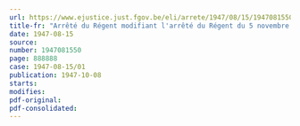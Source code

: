 ```yaml
---
url: https://www.ejustice.just.fgov.be/eli/arrete/1947/08/15/1947081550/justel
title-fr: "Arrêté du Régent modifiant l'arrêté du Régent du 5 novembre 1946, relatif à l'application de l'arrêté-loi du 28 décembre 1944, concernant la sécurité sociale des travailleurs, aux employeurs et travailleurs des entreprises agricoles"
date: 1947-08-15
source:
number: 1947081550
page: 888888
case: 1947-08-15/01
publication: 1947-10-08
starts:
modifies:
pdf-original:
pdf-consolidated:
---
```



